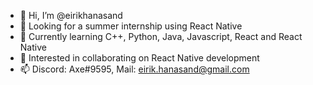 - 👋 Hi, I’m @eirikhanasand
- 👀 Looking for a summer internship using React Native
- 🌱 Currently learning C++, Python, Java, Javascript, React and React Native
- 💞️ Interested in collaborating on React Native development
- 📫 Discord: Axe#9595, Mail: eirik.hanasand@gmail.com

<!---
eirikhanasand/eirikhanasand is a ✨ special ✨ repository because its `README.md` (this file) appears on your GitHub profile.
You can click the Preview link to take a look at your changes.
--->
